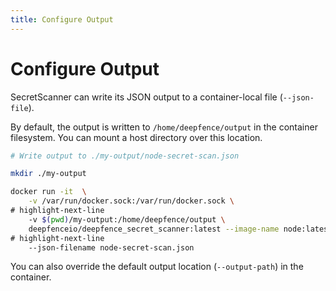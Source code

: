 ```yaml
---
title: Configure Output
---
```


# Configure Output

SecretScanner can write its JSON output to a container-local file (`--json-file`).

By default, the output is written to `/home/deepfence/output` in the container filesystem.  You can mount a host directory over this location.

```bash
# Write output to ./my-output/node-secret-scan.json

mkdir ./my-output

docker run -it  \
    -v /var/run/docker.sock:/var/run/docker.sock \
# highlight-next-line
    -v $(pwd)/my-output:/home/deepfence/output \
    deepfenceio/deepfence_secret_scanner:latest --image-name node:latest \
# highlight-next-line
    --json-filename node-secret-scan.json
```

You can also override the default output location (`--output-path`) in the container.

